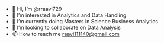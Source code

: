 - 👋 Hi, I’m @rraavi729
- 👀 I’m interested in Analytics and Data Handling
- 🌱 I’m currently doing Masters in Science Business Analytics
- 💞️ I’m looking to collaborate on Data Analysis
- 📫 How to reach me raavi111140@gmail.com

<!---
rraavi729/rraavi729 is a ✨ special ✨ repository because its `README.md` (this file) appears on your GitHub profile.
You can click the Preview link to take a look at your changes.
--->
